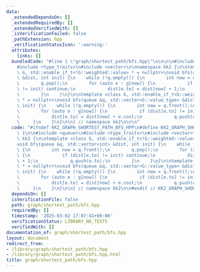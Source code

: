 ```yaml
---
data:
  _extendedDependsOn: []
  _extendedRequiredBy: []
  _extendedVerifiedWith: []
  _isVerificationFailed: false
  _pathExtension: hpp
  _verificationStatusIcon: ':warning:'
  attributes:
    links: []
  bundledCode: "#line 1 \"graph/shortest_path/bfs.hpp\"\n\n\n\n#include <queue>\n\
    #include <type_traits>\n#include <vector>\n\nnamespace kk2 {\n\ntemplate <class\
    \ G, std::enable_if_t<!G::weighted::value> * = nullptr>\nvoid bfs(queue &q, std::vector<int>\
    \ &dist, int init) {\n    while (!q.empty()) {\n        int now = q.front();\n\
    \        q.pop();\n        for (auto e : g[now]) {\n            if (dist[e.to]\
    \ != init) continue;\n            dist[e.to] = dist[now] + 1;\n            q.push(e.to);\n\
    \        }\n    }\n}\n\ntemplate <class G, std::enable_if_t<G::weighted::value>\
    \ * = nullptr>\nvoid bfs(queue &q, std::vector<G::value_type> &dist, G::value_type\
    \ init) {\n    while (!q.empty()) {\n        int now = q.front();\n        q.pop();\n\
    \        for (auto e : g[now]) {\n            if (dist[e.to] != init) continue;\n\
    \            dist[e.to] = dist[now] + e.cost;\n            q.push(e.to);\n   \
    \     }\n    }\n}\n\n} // namespace kk2\n\n\n"
  code: "#ifndef KK2_GRAPH_SHORTEST_PATH_BFS_HPP\n#define KK2_GRAPH_SHORTEST_PATH_BFS_HPP\
    \ 1\n\n#include <queue>\n#include <type_traits>\n#include <vector>\n\nnamespace\
    \ kk2 {\n\ntemplate <class G, std::enable_if_t<!G::weighted::value> * = nullptr>\n\
    void bfs(queue &q, std::vector<int> &dist, int init) {\n    while (!q.empty())\
    \ {\n        int now = q.front();\n        q.pop();\n        for (auto e : g[now])\
    \ {\n            if (dist[e.to] != init) continue;\n            dist[e.to] = dist[now]\
    \ + 1;\n            q.push(e.to);\n        }\n    }\n}\n\ntemplate <class G, std::enable_if_t<G::weighted::value>\
    \ * = nullptr>\nvoid bfs(queue &q, std::vector<G::value_type> &dist, G::value_type\
    \ init) {\n    while (!q.empty()) {\n        int now = q.front();\n        q.pop();\n\
    \        for (auto e : g[now]) {\n            if (dist[e.to] != init) continue;\n\
    \            dist[e.to] = dist[now] + e.cost;\n            q.push(e.to);\n   \
    \     }\n    }\n}\n\n} // namespace kk2\n\n#endif // KK2_GRAPH_SHORTEST_PATH_BFS_HPP\n"
  dependsOn: []
  isVerificationFile: false
  path: graph/shortest_path/bfs.hpp
  requiredBy: []
  timestamp: '2025-03-02 17:07:41+09:00'
  verificationStatus: LIBRARY_NO_TESTS
  verifiedWith: []
documentation_of: graph/shortest_path/bfs.hpp
layout: document
redirect_from:
- /library/graph/shortest_path/bfs.hpp
- /library/graph/shortest_path/bfs.hpp.html
title: graph/shortest_path/bfs.hpp
---
```

